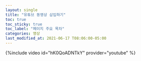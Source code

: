 ```yaml
--- 
layout: single 
title: "유튜브 동영상 삽입하기" 
toc: true
toc_sticky: true
toc_label: "페이지 주요 목차"
categories: 영상
last_modified_at: 2021-06-17 T08:06:00-05:00
--- 
```

{%include video id="hK0QoADNTkY" provider="youtube" %}
